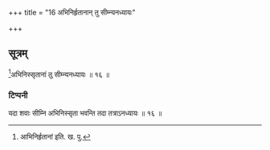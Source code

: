 +++
title = "16 अभिनिर्हृतानान् तु सीम्न्यनध्यायः"

+++

## सूत्रम्
[^२]अभिनिस्सृतानां तु सीम्न्यनध्यायः ॥ १६ ॥  
### टिप्पनी
यदा शवाः सीम्नि अभिनिस्सृता भवन्ति तदा तत्राऽनध्यायः ॥ १६ ॥  

[^२]: आभिनिर्हृतानां इति. ख. पु.
